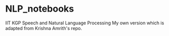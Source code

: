 # NLP_notebooks
IIT KGP Speech and Natural Language Processing 
My own version which is adapted from Krishna Amrith's repo.
